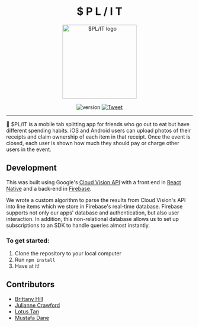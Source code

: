 <h1 align="center">$ P L / I T</h1>

<div align="center">
<img width="200" height="200" src="https://bit.ly/2TXwoEv" alt="$PL/IT logo">

![version](https://img.shields.io/badge/version-1.0.0-blue.svg?maxAge=2592000)
<a href="https://twitter.com/intent/tweet?text=Look%20at%20this%20awesome%20tab%20splitting%20app%20I%20found!%20https://github.com/SPL-IT-app/spl.it">
    <img src="https://img.shields.io/twitter/url/https/github.com/angular-medellin/meetup.svg?style=social" alt="Tweet">
</a>

</div>

---
🔪 $PL/IT is a mobile tab splitting app for friends who go out to eat but have different spending habits. iOS and Android users can upload photos of their receipts and claim ownership of each item in that receipt. Once the event is closed, each user is shown how much they should pay or charge other users in the event.

## Development
This was built using Google's [Cloud Vision API](https://cloud.google.com/vision/docs/ocr) with a front end in [React Native](https://facebook.github.io/react-native/) and a back-end in [Firebase](https://firebase.google.com/). 

We wrote a custom algorithm to parse the results from Cloud Vision's API into line items which we store in Firebase's real-time database. Firebase supports not only our apps' database and authentication, but also user interaction. In addition, this non-relational database allows us to set up subscriptions to an SDK to handle queries almost instantly.

### To get started:
1. Clone the repository to your local computer
2. Run `npm install`
3. Have at it!

## Contributors
* [Brittany Hill](https://github.com/ibrittanyhill)
* [Julianne Crawford](https://github.com/juliannemarik)
* [Lotus Tan](https://github.com/lotust)
* [Mustafa Dane](https://github.com/mustafadane)
